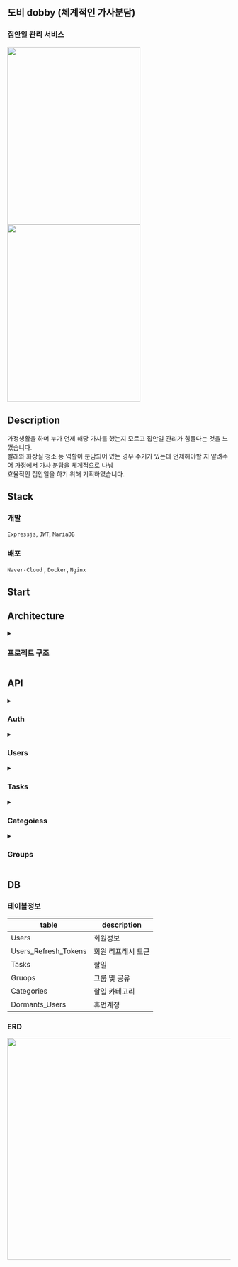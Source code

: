 
## 도비 dobby (체계적인 가사분담)
### 집안일 관리 서비스


<img src="https://user-images.githubusercontent.com/87120463/217172577-029cf21a-505e-445d-a7cd-56d440ad1526.png" width=300px height=400px />    <img src="https://user-images.githubusercontent.com/87120463/217172863-b1d268aa-24b9-4185-85c3-4be7bf35128f.png" width=300px height=400px />



## Description

가정생활을 하며 누가 언제 해당 가사를 했는지 모르고 집안일 관리가 힘들다는 것을 느꼈습니다.<br/> 
빨래와 화장실 청소 등 역할이 분담되어 있는 경우 주기가 있는데 언제해야할 지 알려주어 가정에서 가사 분담을 체계적으로 나눠<br/>
효율적인 집안일을 하기 위해 기획하였습니다. 

## Stack
### 개발
`Expressjs`, `JWT`, `MariaDB`
<br>

### 배포
`Naver-Cloud` , `Docker`, `Nginx`

## Start


## Architecture
<details>
  <summary><h3>프로젝트 구조</h3></summary>

- `config` - 환경설정 로직
- `middleware` - 로거,유효성검사 로직
- `models` - DB 쿼리 로직   
- `routes` -  라우터 처리 로직
- `services` - 비즈니스 로직
- `utils` - 기타함수

```
dobby
├─ .babelrc
├─ .eslintrc
├─ .gitignore
├─ .prettierrc.json
├─ README.md
├─ package-lock.json
├─ package.json
└─ src
   ├─ app.js
   ├─ config
   │  ├─ app.config.js
   │  ├─ db.configs.js
   │  ├─ jwt.config.js
   │  └─ logger.config.js
   ├─ middleware
   │  ├─ logger.js
   │  └─ validation
   │     └─ validation.js
   ├─ models
   │  ├─ categories.model.js
   │  ├─ database.js
   │  ├─ groups.model.js
   │  ├─ refreshToken.model.js
   │  ├─ tasks.model.js
   │  └─ users.model.js
   ├─ routes
   │  ├─ auth.router.js
   │  ├─ group.router.js
   │  ├─ index.router.js
   │  ├─ task.router.js
   │  └─ user.router.js
   ├─ services
   │  ├─ auth.service.js
   │  ├─ axios.service.js
   │  ├─ categories.service.js
   │  ├─ group.service.js
   │  ├─ jwt.service.js
   │  ├─ task.service.js
   │  └─ user.service.js
   └─ utils
      ├─ checkHeader.utll.js
      ├─ decodeToken.util.js
      ├─ getDate.util.js
      └─ randomString.util.js

```

</details>

## API


<details>
 <summary><h3>Auth</h3></summary>
  
 <details>
  <summary>로그인</summary><br/>
   
`Request`

  
 ```js
  POST
  /login
  
  {
    "social_id" : string
    "social_type" : string
  }
  ```
   <br/>
  
  `Response`
       <br/>
 ```js
HTTP/1.1 200 OK
  
  {
    "access_token" : string
    "refresh_token" : string
  }
  
 HTTP/1.1 404 Bad Request
 
 {
    "message" : "not defined"
 }
  ```
  
</details>
  <details>
  <summary>회원가입</summary><br/>
   
`Request`

  
 ```js
POST
/auth/signup

{
	social_id : string,
	social_type : "kakao" || "google" || "apple",
	user_name: string || null
	profile_img :	string || null
	profile_color : string || null,
}
  ```
   <br/>
  
  `Response`
       <br/>
 ```js
HTTP/1.1 200 OK

{
	message : "success signup"
}

HTTP/1.1 400 Bad Request

{
	error: user already registered
}
  ```
  
</details>
  <details>
  <summary>토큰 재발급</summary><br/>
   
`Request`

  
 ```js
  POST
  /auth/tokens
  
 {
	header :`Authorization Bearer ${refresh_token}`
 }
  ```
   <br/>
  
  `Response`
       <br/>
 ```js
HTTP/1.1 200 OK
  
  {
    "access_token" : string
    "refresh_token" : string
  }
  
 HTTP/1.1 404 Bad Request
 
 {
    "message" : "not defined"
 }
  ```
  
</details>
</details>

<details>
 <summary><h3>Users</h3></summary>
  

  
  <details>
 <summary>조회</summary><br/>
    
 `Request`
    <br/>
    
```js
GET
/user/profile

{
  "header" :`Authorization Bearer ${access_token}`
}
    
```
    
 `Response`
 <br/>
    
```js
HTTP/1.1 200 OK

{
 	"user_name" : string,
	"profile_url" : string,
	"profile_color" : string,
	"is_connect" : number,
}

HTTP/1.1 404 Bad Request

{
	"message" : "not defined"
}
    
```
    
    
</details>
  <details>
 <summary>수정</summary><br/>
    
 `Request`
    <br/>
    
```js
PUT
/user
    
{
  header :`Authorization Bearer ${access_token}`
  body : {
        "user_name" : string,
        "profile_url" : string,
        "profile_color" : string,
      }
}
    
```
    
 `Response`
 <br/>
    
```js
HTTP/1.1 200 OK

{
  "user_name" : string,
  "profile_url" : string,
  "profile_color" : string,
  "is_connect" : number,
}

HTTP/1.1 404 Bad Request

{
  "message" : "not defined"
}
    
```
    
</details>
  <details>
 <summary>삭제</summary><br/>
    
 `Request`
    <br/>
    
```js
DELETE
/user
    
{
  "header" :`Authorization Bearer ${access_token}`
}
    
```
    
 `Response`
 <br/>
    
```js
HTTP/1.1 200 OK

{
  "message" : "success delete"
}

HTTP/1.1 404 Bad Request

{
  "message" : "not defined"
}
```
</details>
  
</details>

<details>
 <summary><h3>Tasks</h3></summary>
  
<details>
 <summary>할일생성</summary><br/>
      
 `Request`
    <br/>
    
```js
POST
/tasks
  
{
  header :`Authorization Bearer ${access_token}`
  body : {
            "task_title" : string,
            "memo" : string || null,
            "repeat_cycle" : "1D" || "1W" || "1M",
            "end_repeat_at" : string(DateTime) || null
            "excute_at" : string(DateTime)
          }
}
```
    
 `Response`
 <br/>
    
```js
HTTP/1.1 200 OK

{
  "task_id" : string,
  "task_title" : string,
  "memo" : string || null,
  "repeat_cycle" : "1D" || "1W" || "1M",
  "end_repeat_at" : string(DateTime) || null
  "excute_at" : string(DateTime)
  "created_at" : string(DateTime)
}

HTTP/1.1 404 Bad Request

{
	"message" : "not defined"
}

```
</details>
 <details>
 <summary>할일조회</summary><br/>
      
`Request`
    <br/>
    
```js
GET
/tasks

{
  header :`Authorization Bearer ${access_token}`
  params : {
            "tast_id" : string
          }
}
```
    
 `Response`
 <br/>
    
```js
HTTP/1.1 200 OK

{
	"task_id" : string,
	"task_title" : string,
	"memo" : string || null,
	"repeat_cycle" : "1D" || "1W" || "1M",
	"end_repeat_at" : string(DateTime) || null
	"excute_at" : string(DateTime)
	"created_at" : string(DateTime)
}

HTTP/1.1 404 Bad Request

{
	"message" : "not defined"
}

```
</details>
  
  <details>
 <summary>할일수정</summary><br/>
      
`Request`
    <br/>
    
```js
PUT
/tasks
  
{
  header :`Authorization Bearer ${access_token}`
  body : {
            "task_title" : string,
            "memo" : string || null,
         }
}
```
    
 `Response` 
<br/>
    
```js
HTTP/1.1 200 OK

{
  "task_id" : string,
  "task_title" : string,
  "memo" : string || null,
  "repeat_cycle" : "1D" || "1W" || "1M",
  "end_repeat_at" : string(DateTime) || null
  "excute_at" : string(DateTime)
  "created_at" : string(DateTime)
}

HTTP/1.1 404 Bad Request

{
  "message" : "not defined"
}

```
  
</details>
  <details>
 <summary>할일삭제</summary><br/>
    
`Request`
<br/>
    
```js
DELETE
/tasks
  
{
  header :`Authorization Bearer ${access_token}`
  params : {
              "task_id" : string,
           }
}
    
```
    
`Response` 
<br/>
    
```js
HTTP/1.1 200 OK

{
  "message" : success deleted
}

HTTP/1.1 404 Bad Request

{
  "message" : "not defined"
}

```
</details>
</details>
  
<details>
 <summary><h3>Categoiess</h3></summary>
</details>

  
<details>
 <summary><h3>Groups</h3></summary>
</details>

## DB

### 테이블정보
|table|description|
|-|-|
|Users|회원정보|
|Users_Refresh_Tokens|회원 리프레시 토큰|
|Tasks|할일|
|Gruops|그룹 및 공유|
|Categories|할일 카테고리|
|Dormants_Users|휴면계정|

### ERD
<img width=700px height=500px  src="https://user-images.githubusercontent.com/87120463/217277491-25786889-cddf-4256-a3ee-ecedb587f5c7.png" />

